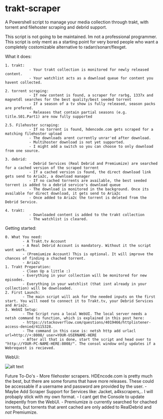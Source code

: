 # trakt-scraper

A Powershell script to manage your media collection through trakt, with torrent and filehoster scraping and debrid support.

This script is not going to be maintained. Im not a professional programmer. This script is only ment as a starting point for very bored people who want a completely costomizable alternative to radarr/sonarr/flexget.



What it does:
    
    1. trakt:
               - Your trakt collection is monitored for newly released content.
               - Your watchlist acts as a download queue for content you havent collected.
    
    2. torrent scraping:
               - If new content is found, a scraper for rarbg, 1337x and magnetdl searches for the best quality/best seeded torrent
               - If a season of a tv show is fully released, season packs are prefered.
               - Releases that contain partial seasons (e.g. title.S01.Part1) are now fully supported
    
    2.5. Filehoster scraping:
               - If no torrent is found, hdencode.com gets scraped for a matching filehoster upload
               - The downloads arent currently unrar'ed after download.
               - Multihoster download is not yet supported.
               - I might add a switch so you can choose to only download from one source.
    
    3. debrid: 
               - Debrid Services (Real Debrid and Premiumize) are searched for a cached version of the scraped torrent
               - If a cached version is found, the direct download link gets send to Aria2c, a download manager
               - If no cached torrents are available, the best seeded torrent is added to a debrid service's download queue
               - The download is monitored in the background. Once its available for direct download, it gets send to Aria2c
               - Once added to Aria2c the torrent is deleted from the Debrid Service.
               
    4. trakt:
               - Downloaded content is added to the trakt collection
               - The watchlist is cleared.

    
Getting started:

    0. What You need: 
            - A Trakt.tv Account
            - A Real Debrid Account is mandatory. Without it the script wont work.
            - (Premiumize Account) This is optional. It will improve the chances of finding a chached torrent.
            - Aria2c
    1. Trakt Preperation:
            - Clean Up a little :)
            - Everything in your collection will be monitored for new episodes.
            - Everything in your watchlist (that isnt already in your collection) will be downloaded. 
    2. First Launch:
            - The main script will ask for the needed inputs on the first start. You will need to connect it to Trakt.tv, your Debrid Services and Aria2c.
    3. WebUI Setup:
            - The Script runs a local WebUI. The local server needs a netsh command to function, which is explained in this post here: 
            - https://stackoverflow.com/questions/4019466/httplistener-access-denied/4115328.
            - The command in this case is: netsh http add urlacl url=http://+:8008/ user=YOUR-USERNAME-HERE
            - After all that is done, start the script and head over to "http://YOUR-PC-NAME-HERE:8008/". The consol window only updates if a Webrequest is recieved.
    
    
WebUi:

![alt text](https://i.ibb.co/ZN9Gkgy/Screenshot-20210217-112410-Chrome.jpg)

Future To-Do's
        - More filehoster scrapers. HDEncode.com is pretty much the best, but there are some forums that have more releases. These could be accessable if a username and password are provided by the user.
        - Maybe Add Scraper Support for Services like: Jacket, a4kscrapers,.. I will probaply stick with my own format.
        - I cant get the Console to update indepently from the WebUI.
        - Premiumize *is* currently searched for chached torrents, but torrents that arent cached are only added to RealDebrid and *not* Premiumize.
